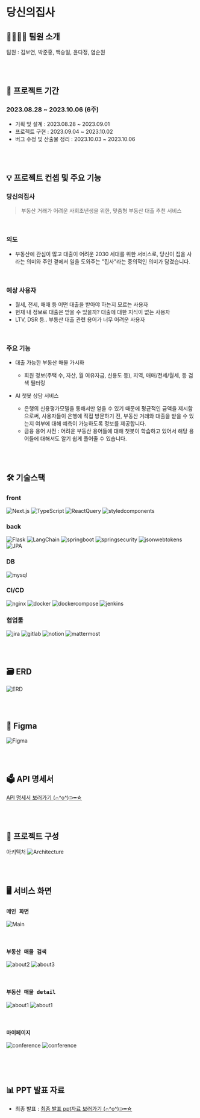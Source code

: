 # 당신의집사

## 👩‍💻👨‍💻 팀원 소개

팀원 : 김보연, 박준홍, 백승일, 윤다정, 염순원

<br>
<br>

## 📅 프로젝트 기간

### 2023.08.28 ~ 2023.10.06 (6주)

- 기획 및 설계 : 2023.08.28 ~ 2023.09.01
- 프로젝트 구현 : 2023.09.04 ~ 2023.10.02
- 버그 수정 및 산출물 정리 : 2023.10.03 ~ 2023.10.06

<br>
<br>

## 💡 프로젝트 컨셉 및 주요 기능

### 당신의집사

> 부동산 거래가 어려운 사회초년생을 위한,
> 맞춤형 부동산 대출 추천 서비스

<br>

### 의도

- 부동산에 관심이 많고 대출이 어려운 2030 세대를 위한 서비스로, 당신이 집을 사라는 의미와 주인 곁에서 일을 도와주는 "집사"라는 중의적인 의미가 담겼습니다.

<br>

### 예상 사용자

- 월세, 전세, 매매 등 어떤 대출을 받아야 하는지 모르는 사용자
- 현재 내 정보로 대출은 받을 수 있을까? 대출에 대한 지식이 없는 사용자
- LTV, DSR 등.. 부동산 대출 관련 용어가 너무 어려운 사용자

<br>

### 주요 기능

- 대출 가능한 부동산 매물 가시화

  - 회원 정보(주택 수, 자산, 월 여유자금, 신용도 등), 지역, 매매/전세/월세, 등 검색 필터링

- AI 챗봇 상담 서비스
  - 은행의 신용평가모델을 통해서만 얻을 수 있기 때문에 평균적인 금액을 제시함으로써, 사용자들이 은행에 직접 방문하기 전, 부동산 거래와 대출을 받을 수 있는지 여부에 대해 예측이 가능하도록 정보를 제공합니다.
  - 금융 용어 사전 : 어려운 부동산 용어들에 대해 챗봇이 학습하고 있어서 해당 용어들에 대해서도 알기 쉽게 풀어줄 수 있습니다.

<br>
<br>

## 🛠️ 기술스택

### front

![Next.js](https://img.shields.io/badge/nextdotjs-000000?style=for-the-badge&logo=nextdotjs) ![TypeScript](https://img.shields.io/badge/TypeScript-3178C6.svg?&style=for-the-badge&logo=TypeScript&logoColor=white) ![ReactQuery](https://img.shields.io/badge/ReactQuery-FF4154.svg?&style=for-the-badge&logo=ReactQuery&logoColor=white) ![styledcomponents](https://img.shields.io/badge/styledcomponents-DB7093.svg?&style=for-the-badge&logo=styledcomponents&logoColor=white)

### back

![Flask](https://img.shields.io/badge/flask-000000.svg?&style=for-the-badge&logo=flask&logoColor=white) ![LangChain](https://img.shields.io/badge/langchain-000000.svg?&style=for-the-badge&logo=langchain&logoColor=white) ![springboot](https://img.shields.io/badge/springboot-6DB33F.svg?&style=for-the-badge&logo=springboot&logoColor=white) ![springsecurity](https://img.shields.io/badge/springsecurity-6DB33F.svg?&style=for-the-badge&logo=springsecurity&logoColor=white) ![jsonwebtokens](https://img.shields.io/badge/jsonwebtokens-000000.svg?&style=for-the-badge&logo=jsonwebtokens&logoColor=white) ![JPA](https://img.shields.io/badge/JPA-6DB33F.svg?&style=for-the-badge&logo=JPA&logoColor=white)

### DB

![mysql](https://img.shields.io/badge/mysql-4479A1.svg?&style=for-the-badge&logo=mysql&logoColor=white)

### CI/CD

![nginx](https://img.shields.io/badge/nginx-009639.svg?&style=for-the-badge&logo=nginx&logoColor=white) ![docker](https://img.shields.io/badge/docker-2496ED.svg?&style=for-the-badge&logo=docker&logoColor=white) ![dockercompose](https://img.shields.io/badge/dockercompose-2496ED.svg?&style=for-the-badge&logo=dockercompose&logoColor=white) ![jenkins](https://img.shields.io/badge/jenkins-D24939.svg?&style=for-the-badge&logo=jenkins&logoColor=white)

### 협업툴

![jira](https://img.shields.io/badge/jira-0052CC.svg?&style=for-the-badge&logo=jira&logoColor=white) ![gitlab](https://img.shields.io/badge/gitlab-FC6D26.svg?&style=for-the-badge&logo=gitlab&logoColor=white) ![notion](https://img.shields.io/badge/notion-000000.svg?&style=for-the-badge&logo=notion&logoColor=white) ![mattermost](https://img.shields.io/badge/mattermost-0058CC.svg?&style=for-the-badge&logo=mattermost&logoColor=white)

<br>
<br>

## 🗃️ ERD

![ERD](exec/assets/image1.png)

<br>

<br>

## 🎨 Figma

![Figma](exec/assets/figma.png)

<br>

<br>

## 🗳️ API 명세서

[API 명세서 보러가기 (∩^o^)⊃━☆](exec/assets/api.pdf)

<br>
<br>

## 📂 프로젝트 구성

아키텍처
![Architecture](exec/assets/serviceAchitecture.png)

<br>
<br>

## 🖥 서비스 화면

### `메인 화면`

![Main](exec/assets/main.png)

<br>

### `부동산 매물 검색`

![about2](exec/assets/fullpage.png)
![about3](exec/assets/search.png)

<br>

### `부동산 매물 detail`

![about1](exec/assets/detail_fullscreen.png)
![about1](exec/assets/full_detail_page.png)

<br>

### `마이페이지`

![conference](exec/assets/fullmypage.png)
![conference](exec/assets/information_update_full.png)

<br>


<br>
<br>

## 📊 PPT 발표 자료

- 최종 발표 : [최종 발표 ppt자료 보러가기 (∩^o^)⊃━☆](exec/assets/finalppt.pdf)
